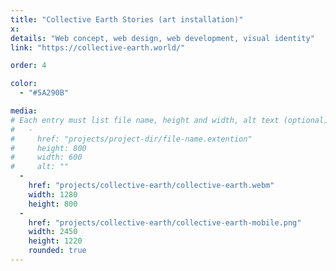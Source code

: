 ```yaml
---
title: "Collective Earth Stories (art installation)"
x:
details: "Web concept, web design, web development, visual identity"
link: "https://collective-earth.world/"

order: 4

color: 
  - "#5A290B"

media: 
# Each entry must list file name, height and width, alt text (optional)
#   -
#     href: "projects/project-dir/file-name.extention"
#     height: 800
#     width: 600
#     alt: ""
  -
    href: "projects/collective-earth/collective-earth.webm"
    width: 1280
    height: 800
  -
    href: "projects/collective-earth/collective-earth-mobile.png"
    width: 2450
    height: 1220
    rounded: true
---
```

